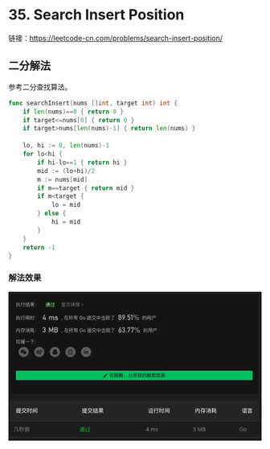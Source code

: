 # 35. Search Insert Position

链接：https://leetcode-cn.com/problems/search-insert-position/

## 二分解法

参考二分查找算法。

```go
func searchInsert(nums []int, target int) int {
    if len(nums)==0 { return 0 }
    if target<=nums[0] { return 0 }
    if target>nums[len(nums)-1] { return len(nums) }

    lo, hi := 0, len(nums)-1
    for lo<hi {
        if hi-lo==1 { return hi }
        mid := (lo+hi)/2
        m := nums[mid]
        if m==target { return mid }
        if m<target {
            lo = mid
        } else {
            hi = mid
        }
    }
    return -1
}
```

### 解法效果

![35_search_insert_position](./img/35_search_insert_position.png)